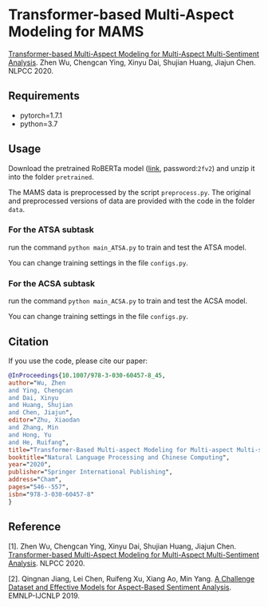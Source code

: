 # Transformer-based Multi-Aspect Modeling for MAMS
[Transformer-based Multi-Aspect Modeling for Multi-Aspect Multi-Sentiment Analysis](https://arxiv.org/abs/2011.00476). Zhen Wu, Chengcan Ying, Xinyu Dai, Shujian Huang, Jiajun Chen. NLPCC 2020.

## Requirements
* pytorch=1.7.1
* python=3.7

## Usage
Download the pretrained RoBERTa model ([link](https://pan.baidu.com/s/1i-5qCJ57Cx46NysQdiXUWA), password:`2fv2`) and unzip it into the folder `pretrained`.

The MAMS data is preprocessed by the script `preprocess.py`. The original and preprocessed versions of data are provided with the code in the folder `data`. 

### For the ATSA subtask
run the command `python main_ATSA.py` to train and test the ATSA model.

You can change training settings in the file `configs.py`.

### For the ACSA subtask
run the command `python main_ACSA.py` to train and test the ACSA model.

You can change training settings in the file `configs.py`.

## Citation
If you use the code, please cite our paper:

```bibtex
@InProceedings{10.1007/978-3-030-60457-8_45,
author="Wu, Zhen
and Ying, Chengcan
and Dai, Xinyu
and Huang, Shujian
and Chen, Jiajun",
editor="Zhu, Xiaodan
and Zhang, Min
and Hong, Yu
and He, Ruifang",
title="Transformer-Based Multi-aspect Modeling for Multi-aspect Multi-sentiment Analysis",
booktitle="Natural Language Processing and Chinese Computing",
year="2020",
publisher="Springer International Publishing",
address="Cham",
pages="546--557",
isbn="978-3-030-60457-8"
}
```

## Reference
[1]. Zhen Wu, Chengcan Ying, Xinyu Dai, Shujian Huang, Jiajun Chen. [Transformer-based Multi-Aspect Modeling for Multi-Aspect Multi-Sentiment Analysis](https://arxiv.org/abs/2011.00476). NLPCC 2020.

[2]. Qingnan Jiang, Lei Chen, Ruifeng Xu, Xiang Ao, Min Yang. [A Challenge Dataset and Effective Models for Aspect-Based Sentiment Analysis](https://www.aclweb.org/anthology/D19-1654.pdf). EMNLP-IJCNLP 2019.